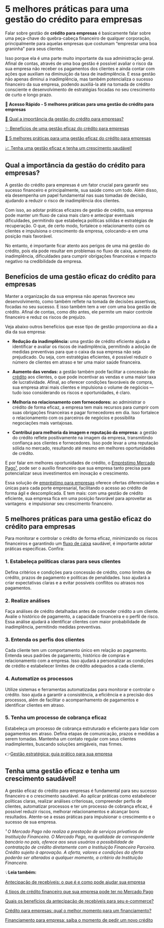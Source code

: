 # 5 melhores práticas para uma gestão do crédito para empresas

Falar sobre gestão de **crédito para empresas** é basicamente falar sobre uma peça-chave do quebra-cabeça financeiro de qualquer corporação, principalmente para aquelas empresas que costumam “emprestar uma boa graninha" para seus clientes.

Isso porque ela é uma parte muito importante da sua administração geral. Afinal de contas, através de uma boa gestão é possível avaliar o risco da sua empresa não receber os pagamentos dos clientes e ainda contar com ações que auxiliam na diminuição da taxa de inadimplência. E essa gestão não apenas diminui a inadimplência, mas também potencializa o sucesso financeiro da sua empresa, podendo auxiliá-la até na tomada de crédito consciente e desenvolvimento de estratégias focadas no seu crescimento de curto e longo prazo.

**💙 Acesso Rápido - 5 melhores práticas para uma gestão do crédito para empresas**

[🤔 Qual a importância da gestão do crédito para empresas?](#A)

[✨ Benefícios de uma gestão eficaz do crédito para empresas](#B)

[💪 5 melhores práticas para uma gestão eficaz do crédito para empresas](#C)

[📈 Tenha uma gestão eficaz e tenha um crescimento saudável!](#D)

[](#)
## Qual a importância da gestão do crédito para empresas?

A gestão do crédito para empresas é um fator crucial para garantir seu sucesso financeiro e principalmente, sua saúde como um todo. Além disso, ela desempenha um papel fundamental nas suas tomadas de decisão, ajudando a reduzir o risco de inadimplência dos clientes.

Com isso, ao adotar práticas eficazes de gestão de crédito, sua empresa pode manter um fluxo de caixa mais claro e antecipar eventuais dificuldades, permitindo que estabeleça políticas sólidas e estratégias de recuperação. O que, de certo modo, fortalece o relacionamento com os clientes e impulsiona o crescimento da empresa, colocando-a em uma posição mais favorável.

No entanto, é importante ficar atento aos perigos de uma má gestão do crédito, pois ela pode resultar em problemas no fluxo de caixa, aumento da inadimplência, dificuldades para cumprir obrigações financeiras e impacto negativo na credibilidade da empresa.

[](#)
## Benefícios de uma gestão eficaz do crédito para empresas

Manter a organização da sua empresa não apenas favorece seu desenvolvimento, como também reflete na tomada de decisões assertivas, focadas no seu sucesso. E isso também tem a ver com uma boa gestão de crédito. Afinal de contas, como dito antes, ele permite um maior controle financeiro e reduz os riscos de prejuízo.

Veja abaixo outros benefícios que esse tipo de gestão proporciona ao dia a dia da sua empresa:

- **Redução da inadimplência:** uma gestão de crédito eficiente ajuda a identificar e avaliar os riscos de inadimplência, permitindo a adoção de medidas preventivas para que o caixa da sua empresa não seja prejudicado. Ou seja, com estratégias eficientes, é possível reduzir o número de clientes em atraso e ter uma maior saúde financeira.

- **Aumento das vendas:** a gestão também pode facilitar a concessão de [crédito](https://meubolso.mercadopago.com.br/oferta-de-credito-como-conseguir) aos clientes, o que pode incentivar as vendas e uma maior taxa de lucratividade. Afinal, ao oferecer condições favoráveis de compra, sua empresa atrai mais clientes e impulsiona o volume de negócios — tudo isso considerando os riscos e oportunidades, é claro.  

- **Melhoria no relacionamento com fornecedores:** ao administrar o crédito de forma eficaz, a empresa tem mais recursos para cumprir com suas obrigações financeiras e pagar fornecedores em dia. Isso fortalece o relacionamento com os parceiros de negócios e possibilita negociações mais vantajosas.

- **Contribui para melhoria da imagem e reputação da empresa:** a gestão do crédito reflete positivamente na imagem da empresa, transmitindo confiança aos clientes e fornecedores. Isso pode levar a uma reputação sólida no mercado, resultando até mesmo em melhores oportunidades de crédito.

E por falar em melhores oportunidades de crédito, o [Empréstimo Mercado Pago¹](https://meubolso.mercadopago.com.br/expanda-sua-empresa-com-mercado-credito), pode ser o auxílio financeiro que sua empresa tanto precisa para potencializar seus investimentos em inovação e crescimento.

Essa solução de [empréstimo para empresas](https://meubolso.mercadopago.com.br/emprestimo-para-empresa) oferece ofertas diferenciadas e únicas para cada porte empresarial, facilitando o acesso ao crédito de forma ágil e descomplicada. E tem mais: com uma gestão de crédito eficiente, sua empresa fica em uma posição favorável para aproveitar as vantagens  e impulsionar seu crescimento financeiro.

[](#)
## 5 melhores práticas para uma gestão eficaz do crédito para empresas

Para monitorar e controlar o crédito de forma eficaz, minimizando os riscos financeiros e garantindo um [fluxo de caixa](https://meubolso.mercadopago.com.br/credito-ferramenta-para-gestao-do-fluxo-de-caixa) saudável, é importante adotar práticas específicas. Confira:

### 1. Estabeleça políticas claras para seus clientes

Defina critérios e condições para concessão de crédito, como limites de crédito, prazos de pagamento e políticas de penalidades. Isso ajudará a criar expectativas claras e a evitar possíveis conflitos ou atrasos nos pagamentos.

### 2. Realize análises

Faça análises de crédito detalhadas antes de conceder crédito a um cliente. Avalie o histórico de pagamento, a capacidade financeira e o perfil de risco. Essa análise ajudará a identificar clientes com maior probabilidade de inadimplência, permitindo medidas preventivas.

### 3. Entenda os perfis dos clientes

Cada cliente tem um comportamento único em relação ao pagamento. Entenda seus padrões de pagamento, histórico de compras e relacionamento com a empresa. Isso ajudará a personalizar as condições de crédito e estabelecer limites de crédito adequados a cada cliente.

### 4. Automatize os processos

Utilize sistemas e ferramentas automatizadas para monitorar e controlar o crédito. Isso ajuda a garantir a consistência, a eficiência e a precisão dos processos, além de facilitar o acompanhamento de pagamentos e identificar clientes em atraso.

### 5. Tenha um processo de cobrança eficaz

Estabeleça um processo de cobrança estruturado e eficiente para lidar com pagamentos em atraso. Defina etapas de comunicação, prazos e medidas a serem tomadas. Mantenha um contato regular com seus clientes inadimplentes, buscando soluções amigáveis, mas firmes.

👉[Gestão estratégica: guia prático para sua empresa](https://meubolso.mercadopago.com.br/guia-pratico-gestao-estrategica)

[](#)
## Tenha uma gestão eficaz e tenha um crescimento saudável!

A gestão eficaz do crédito para empresas é fundamental para seu sucesso financeiro e o crescimento saudável. Ao aplicar práticas como estabelecer políticas claras, realizar análises criteriosas, compreender perfis de clientes, automatizar processos e ter um processo de cobrança eficaz, é possível reduzir riscos, melhorar relacionamentos e alcançar bons resultados. Atente-se a essas práticas para impulsionar o crescimento e o sucesso de sua empresa.

*¹ O Mercado Pago não realiza a prestação de serviços privativos de Instituição Financeira. O Mercado Pago, na qualidade de correspondente bancário no país, oferece aos seus usuários a possibilidade de contratação de crédito diretamente com a Instituição Financeira Parceira. Crédito sujeito à aprovação. A oferta, valores e condições da oferta poderão ser alterados a qualquer momento, a critério da Instituição Financeira.*

💡**Leia também:**

[Antecipação de recebíveis: o que é e como pode ajudar sua empresa](https://meubolso.mercadopago.com.br/como-a-antecipacao-recebiveis-pode-ajudar-empresas)

[4 tipos de crédito financeiro que sua empresa pode ter no Mercado Pago](https://meubolso.mercadopago.com.br/credito-financeiro-mercado-pago)

[Quais os benefícios da antecipação de recebíveis para seu e-commerce?](https://meubolso.mercadopago.com.br/quais-os-beneficios-da-antecipacao-de-recebiveis-para-seu-e-commerce)

[Crédito para empresas: qual o melhor momento para um financiamento?](https://meubolso.mercadopago.com.br/credito-para-empresas-qual-e-o-melhor-momento-para-fazer-um-financiamento)

[Financiamento para empresa: saiba o momento de pedir um novo crédito](https://meubolso.mercadopago.com.br/financiamento-para-empresa-saiba-o-momento-de-pedir-um-novo-credito)